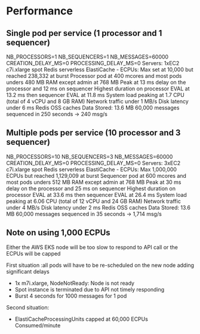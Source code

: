 
# Performance

## Single pod per service (1 processor and 1 sequencer)

NB_PROCESSORS=1 NB_SEQUENCERS=1 NB_MESSAGES=60000 CREATION_DELAY_MS=0 PROCESSING_DELAY_MS=0
Servers: 1xEC2 c7i.xlarge spot
Redis serverless ElastiCache - ECPUs: Max set at 10,000 but reached 238,332 at burst
Processor pod at 400 mcores and most pods unders 480 MB RAM except admin at 768 MB
Peak at 13 ms delay on the processor and 12 ms on sequencer
Highest duration on processor EVAL at 13.2 ms then sequencer EVAL at 11.8 ms
System load peaking at 1.7 CPU (total of 4 vCPU and 8 GB RAM)
Network traffic under 1 MB/s
Disk latency under 6 ms
Redis OSS caches Data Stored: 13.6 MB
60,000 messages sequenced in 250 seconds -> 240 msg/s

## Multiple pods per service (10 processor and 3 sequencer)

NB_PROCESSORS=10 NB_SEQUENCERS=3 NB_MESSAGES=60000 CREATION_DELAY_MS=0 PROCESSING_DELAY_MS=0
Servers: 3xEC2 c7i.xlarge spot
Redis serverless ElastiCache - ECPUs: Max 1,000,000 ECPUs but reached 1,129,009 at burst
Sequencer pod at 600 mcores and most pods unders 512 MB RAM except admin at 768 MB
Peak at 30 ms delay on the processor and 25 ms on sequencer
Highest duration on processor EVAL at 33.6 ms then sequencer EVAL at 26.4 ms
System load peaking at 6.06 CPU (total of 12 vCPU and 24 GB RAM)
Network traffic under 4 MB/s
Disk latency under 2 ms
Redis OSS caches Data Stored: 13.6 MB
60,000 messages sequenced in 35 seconds -> 1,714 msg/s

## Note on using 1,000 ECPUs

Either the AWS EKS node will be too slow to respond to API call or the ECPUs will be capped

First situation :all pods will have to be re-scheduled on the new node adding significant delays
- 1x m7i.xlarge, NodeNotReady: Node is not ready
- Spot instance is terminated due to API not timely responding
- Burst 4 seconds for 1000 messages for 1 pod

Second situation: 
- ElastiCacheProcessingUnits capped at 60,000 ECPUs Consumed/minute
